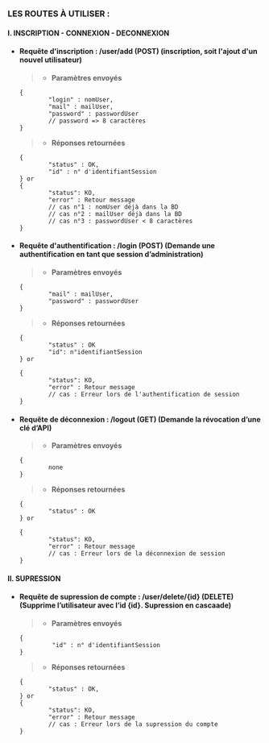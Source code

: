 ### LES ROUTES À UTILISER :

#### I. INSCRIPTION - CONNEXION - DECONNEXION

* #### Requête d'inscription :  /user/add (POST) (inscription, soit l'ajout d'un nouvel utilisateur)

    >*  **Paramètres envoyés**
    ```
    {
            "login" : nomUser,
            "mail" : mailUser,
            "password" : passwordUser
            // password => 8 caractères
    }
    ```

    >* **Réponses retournées**    
    ```
    {
            "status" : OK,
            "id" : n° d'identifiantSession
    } or
    {
            "status": KO,
            "error" : Retour message
            // cas n°1 : nomUser déjà dans la BD
            // cas n°2 : mailUser déjà dans la BD
            // cas n°3 : passwordUser < 8 caractères
    }
    ```




* #### Requête d'authentification :  /login (POST) (Demande une authentification en tant que session d’administration)

    >*  **Paramètres envoyés**
    ```
    {
            "mail" : mailUser,
            "password" : passwordUser
    }
    ```

    >* **Réponses retournées**    
    ```
    {
            "status" : OK
            "id": n°identifiantSession
    } or

    {
            "status": KO,
            "error" : Retour message
            // cas : Erreur lors de l'authentification de session
    }
    ```




* #### Requête de déconnexion :   /logout (GET) (Demande la révocation d’une clé d’API)

    >*  **Paramètres envoyés**
    ```
    {
            none
    }
    ```

    >* **Réponses retournées**    
    ```
    {
            "status" : OK
    } or

    {
            "status": KO,
            "error" : Retour message
            // cas : Erreur lors de la déconnexion de session
    }
    ```




#### II. SUPRESSION

* #### Requête de supression de compte :  /user/delete/{id} (DELETE) (Supprime l’utilisateur avec l’id {id}. Supression en cascaade)

    >*  **Paramètres envoyés**
    ```
    {
             "id" : n° d'identifiantSession
    }
    ```

    >* **Réponses retournées**    
    ```
    {
            "status" : OK,
    } or
    {
            "status": KO,
            "error" : Retour message
            // cas : Erreur lors de la supression du compte
    }
    ```

